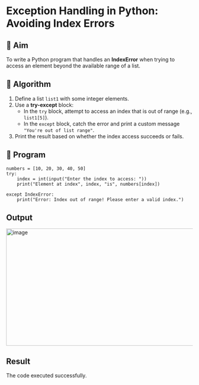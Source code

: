 # Exception Handling in Python: Avoiding Index Errors

## 🎯 Aim
To write a Python program that handles an **IndexError** when trying to access an element beyond the available range of a list.

## 🧠 Algorithm
1. Define a list `list1` with some integer elements.
2. Use a **try-except** block:
   - In the `try` block, attempt to access an index that is out of range (e.g., `list1[5]`).
   - In the `except` block, catch the error and print a custom message `"You're out of list range"`.
3. Print the result based on whether the index access succeeds or fails.

## 🧾 Program
~~~
numbers = [10, 20, 30, 40, 50]
try:
    index = int(input("Enter the index to access: "))
    print("Element at index", index, "is", numbers[index])

except IndexError:
    print("Error: Index out of range! Please enter a valid index.")
~~~

## Output
<img width="1182" height="317" alt="image" src="https://github.com/user-attachments/assets/eaa63323-bb6d-4e4b-b7dd-3f8a7c8d4c0b" />

## Result
The code executed successfully.
